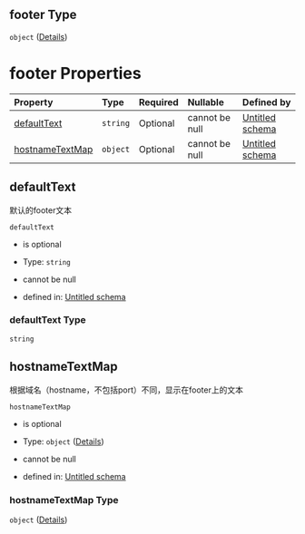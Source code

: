 ## footer Type

`object` ([Details](definition-properties-footer.md))

# footer Properties

| Property                            | Type     | Required | Nullable       | Defined by                                                                                                                              |
| :---------------------------------- | :------- | :------- | :------------- | :-------------------------------------------------------------------------------------------------------------------------------------- |
| [defaultText](#defaulttext)         | `string` | Optional | cannot be null | [Untitled schema](definition-properties-footer-properties-defaulttext.md "undefined#/properties/footer/properties/defaultText")         |
| [hostnameTextMap](#hostnametextmap) | `object` | Optional | cannot be null | [Untitled schema](definition-properties-footer-properties-hostnametextmap.md "undefined#/properties/footer/properties/hostnameTextMap") |

## defaultText

默认的footer文本

`defaultText`

*   is optional

*   Type: `string`

*   cannot be null

*   defined in: [Untitled schema](definition-properties-footer-properties-defaulttext.md "undefined#/properties/footer/properties/defaultText")

### defaultText Type

`string`

## hostnameTextMap

根据域名（hostname，不包括port）不同，显示在footer上的文本

`hostnameTextMap`

*   is optional

*   Type: `object` ([Details](definition-properties-footer-properties-hostnametextmap.md))

*   cannot be null

*   defined in: [Untitled schema](definition-properties-footer-properties-hostnametextmap.md "undefined#/properties/footer/properties/hostnameTextMap")

### hostnameTextMap Type

`object` ([Details](definition-properties-footer-properties-hostnametextmap.md))
